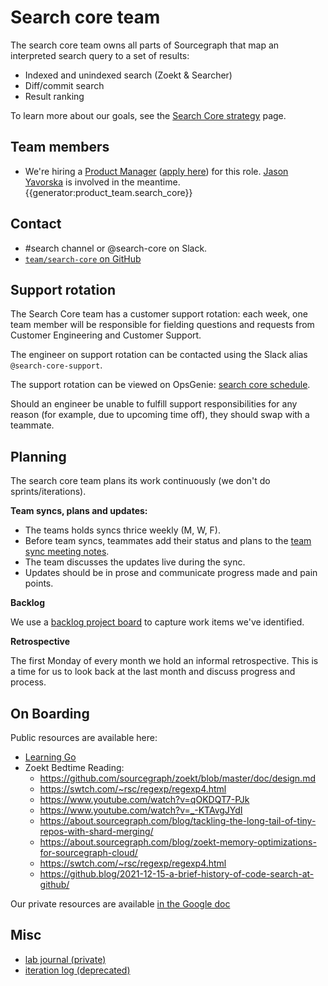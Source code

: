 # Search core team

The search core team owns all parts of Sourcegraph that map an interpreted search query to a set of results:

- Indexed and unindexed search (Zoekt & Searcher)
- Diff/commit search
- Result ranking

To learn more about our goals, see the [Search Core strategy](../../../../../strategy-goals/strategy/code-graph/search/core.md) page.

## Team members

- We're hiring a [Product Manager](../../../product/roles/index.md#product-manager) ([apply here](https://boards.greenhouse.io/sourcegraph91/jobs/4013257004)) for this role. [Jason Yavorska](../../../../../team/index.md#jason-yavorska) is involved in the meantime.
  {{generator:product_team.search_core}}

## Contact

- #search channel or @search-core on Slack.
- [`team/search-core` on GitHub](https://github.com/orgs/sourcegraph/teams/search-core)

## Support rotation

The Search Core team has a customer support rotation: each week, one team member will be responsible for fielding questions and requests from Customer Engineering and Customer Support.

The engineer on support rotation can be contacted using the Slack alias `@search-core-support`.

The support rotation can be viewed on OpsGenie: [search core schedule](https://sourcegraph.app.opsgenie.com/teams/dashboard/1cc52380-1d71-420e-9c80-2ccb161c648c/main).

Should an engineer be unable to fulfill support responsibilities for any reason (for example, due to upcoming time off), they should swap with a teammate.

## Planning

The search core team plans its work continuously (we don't do sprints/iterations).

**Team syncs, plans and updates:**

- The teams holds syncs thrice weekly (M, W, F).
- Before team syncs, teammates add their status and plans to the [team sync meeting notes](https://docs.google.com/document/d/1cTdGC4jBK7aEnb9ChzCLYHVGBpRRMNYGdUUPYVPIWHo/edit#).
- The team discusses the updates live during the sync.
- Updates should be in prose and communicate progress made and pain points.

**Backlog**

We use a [backlog project board](https://github.com/orgs/sourcegraph/projects/204/views/3?layout=board) to capture work items we've identified.

**Retrospective**

The first Monday of every month we hold an informal retrospective. This is a time for us to look back at the last month and discuss progress and process.

## On Boarding

Public resources are available here:

- [Learning Go](https://go.dev)
- Zoekt Bedtime Reading:
  - https://github.com/sourcegraph/zoekt/blob/master/doc/design.md
  - https://swtch.com/~rsc/regexp/regexp4.html
  - https://www.youtube.com/watch?v=qOKDQT7-PJk
  - https://www.youtube.com/watch?v=_-KTAvgJYdI
  - https://about.sourcegraph.com/blog/tackling-the-long-tail-of-tiny-repos-with-shard-merging/
  - https://about.sourcegraph.com/blog/zoekt-memory-optimizations-for-sourcegraph-cloud/
  - https://swtch.com/~rsc/regexp/regexp4.html
  - https://github.blog/2021-12-15-a-brief-history-of-code-search-at-github/

Our private resources are available [in the Google doc](https://docs.google.com/document/d/10SNzhuA5dmRJ5Na3PMnuShlPmtGGVIz3P2GA4RtfaGo/edit)

## Misc

- [lab journal (private)](https://github.com/sourcegraph/search-scratch/blob/master/2021/journal.org)
- [iteration log (deprecated)](./iteration_log.md)
